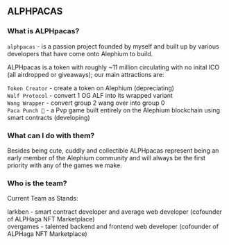 ## ALPHPACAS ##

### What is ALPHpacas?
`alphpacas` - is a passion project founded by myself and built up by various developers that have come onto Alephium to build. 

ALPHpacas is a token with roughly ~11 million circulating with no inital ICO (all airdropped or giveaways); our main attractions are:

`Token Creator` - create a token on Alephium (depreciating) <br/>
`Walf Protocol` - convert 1 OG ALF into its wrapped variant <br/>
`Wang Wrapper` - convert group 2 wang over into group 0 <br/>
`Paca Punch 🥊` - a Pvp game built entirely on the Alephium blockchain using smart contracts (developing)

### What can I do with them?

Besides being cute, cuddly and collectible ALPHpacas represent being an early member of the Alephium community and will always be the first priority with any of the games we make.

### Who is the team?

Current Team as Stands:

larkben - smart contract developer and average web developer (cofounder of ALPHaga NFT Marketplace) <br/>
overgames - talented backend and frontend web developer (cofounder of ALPHaga NFT Marketplace)


